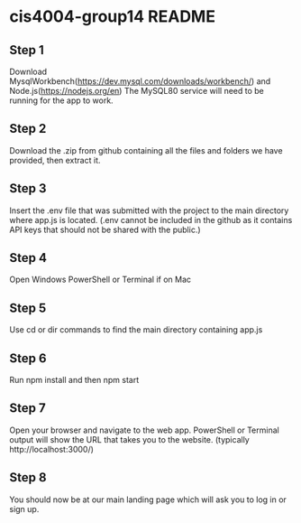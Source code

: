 # cis4004-group14 README

## Step 1
Download MysqlWorkbench(https://dev.mysql.com/downloads/workbench/) and Node.js(https://nodejs.org/en) The MySQL80 service will need to be running for the app to work.

## Step 2
Download the .zip from github containing all the files and folders we have provided, then extract it.

## Step 3
Insert the .env file that was submitted with the project to the main directory where app.js is located. (.env cannot be included in the github as it contains API keys that should not be shared with the public.)

## Step 4
Open Windows PowerShell or Terminal if on Mac

## Step 5
Use cd or dir commands to find the main directory containing app.js

## Step 6
Run npm install and then npm start

## Step 7
Open your browser and navigate to the web app. PowerShell or Terminal output will show the URL that takes you to the website. (typically http://localhost:3000/)

## Step 8
You should now be at our main landing page which will ask you to log in or sign up. 




